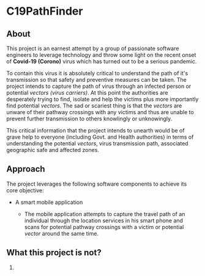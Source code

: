 # C19PathFinder

## About

This project is an earnest attempt by a group of passionate software engineers to leverage technology and throw some light on the recent onset of **Covid-19 (Corono)** virus which has turned out to be a serious pandemic.

To contain this virus it is absolutely critical to understand the path of it's transmission so that safety and preventive measures can be taken. The project intends to capture the path of virus through an infected person or potential *vectors (virus carriers)*. At this point the authorities are desperately trying to find, isolate and help the victims plus more importantly find potential *vectors*. The sad or scariest thing is that the *vectors* are unware of their pathway crossings with any victims and thus are unable to prevent further transmission to others knowlingly or unknowingly. 

This critical information that the project intends to unearth would be of grave help to everyone (including Govt. and Health authorities) in terms of understanding the potential *vectors*, virus transmission path, associated geographic safe and affected zones.

## Approach

The project leverages the following software components to achieve its core objective:

* A smart mobile application

  * The mobile application attempts to capture the travel path of an individual through the location services in his smart phone and scans for potential pathway crossings with a victim or potential *vector* around the same time. 

## What this project is not?

1. 

